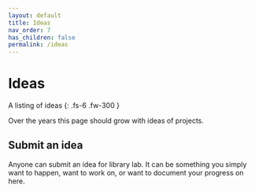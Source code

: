 ```yaml
---
layout: default
title: Ideas
nav_order: 7
has_children: false
permalink: /ideas
---
```


# Ideas

A listing of ideas
{: .fs-6 .fw-300 }

Over the years this page should grow with ideas of projects.

## Submit an idea

Anyone can submit an idea for library lab. It can be something you simply want to happen, want to work on, or want to document your progress on here.
